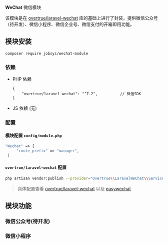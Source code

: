 **WeChat** 微信模块

该模块是在 [overtrue/laravel-wechat](https://github.com/overtrue/laravel-wechat) 库的基础上进行了封装，提供微信公众号（待开发）、微信小程序、微信企业号、微信支付的开箱即用功能。

## 模块安装

```bash
composer require jobsys/wechat-module
```

### 依赖

+ PHP 依赖

   ```json5
   {
       "overtrue/laravel-wechat": "^7.2",          // 微信SDK
   }
   ```
+ JS 依赖 (无)

### 配置

#### 模块配置 `config/module.php`

```php
"Wechat" => [
     "route_prefix" => "manager",                                                   // 路由前缀
 ]
```

#### `overtrue/laravel-wechat` 配置

```bash
php artisan vendor:publish --provider="Overtrue\\LaravelWeChat\\ServiceProvider"
```

> 具体配置查看 [overtrue/laravel-wechat](https://github.com/overtrue/laravel-wechat) 以及 [easywechat](https://easywechat.com/)

## 模块功能

### 微信公众号(待开发)


### 微信小程序